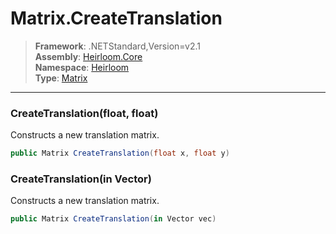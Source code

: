 # Matrix.CreateTranslation

> **Framework**: .NETStandard,Version=v2.1  
> **Assembly**: [Heirloom.Core][0]  
> **Namespace**: [Heirloom][0]  
> **Type**: [Matrix][1]

--------------------------------------------------------------------------------

### CreateTranslation(float, float)

Constructs a new translation matrix.

```cs
public Matrix CreateTranslation(float x, float y)
```

### CreateTranslation(in Vector)

Constructs a new translation matrix.

```cs
public Matrix CreateTranslation(in Vector vec)
```

[0]: ../Heirloom.Core.md
[1]: Heirloom.Matrix.md
